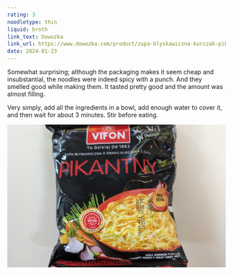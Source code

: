 ```yaml
---
rating: 3
noodletype: thin
liquid: broth
link_text: Dowozka
link_url: https://www.dowozka.com/product/zupa-blyskawiczna-kurczak-pikantny-vifon-70g/
date: 2024-01-23
---
```


Somewhat surprising; although the packaging makes it seem cheap and insubstantial, the noodles were indeed spicy with a punch. And they smelled good while making them. It tasted pretty good and the amount was almost filling. 

Very simply, add all the ingredients in a bowl, add enough water to cover it, and then wait for about 3 minutes. Stir before eating. 

![](images/054.jpg)
